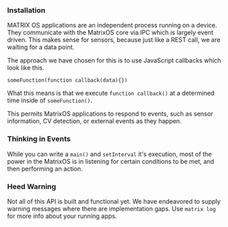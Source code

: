 ### Installation

MATRIX OS applications are an independent process running on a device. They communicate with the MatrixOS core via IPC which is largely event driven. This makes sense for sensors, because just like a REST call, we are waiting for a data point.

The approach we have chosen for this is to use JavaScript callbacks which look like this.

```
someFunction(function callback(data){})
```
What this means is that we execute `function callback()` at a determined time inside of `someFunction()`.

This permits MatrixOS applications to respond to events, such as sensor information, CV detection, or external events as they happen.

### Thinking in Events
While you can write a `main()` and `setInterval` it's execution, most of the power in the MatrixOS is in listening for certain conditions to be met, and then performing an action.

### Heed Warning
Not all of this API is built and functional yet. We have endeavored to supply warning messages where there are implementation gaps. Use `matrix log` for more info about your running apps.
